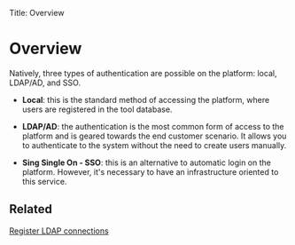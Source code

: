 Title: Overview

# Overview

Natively, three types of authentication are possible on the platform: local, LDAP/AD, and SSO.

- **Local**: this is the standard method of accessing the platform, where users are registered in the tool database.

- **LDAP/AD**: the authentication is the most common form of access to the platform and is geared towards the end customer scenario. It allows you to authenticate to the system without the need to create users manually.

- **Sing Single On - SSO**: this is an alternative to automatic login on the platform. However, it's necessary to have an infrastructure oriented to this service.

## Related

[Register LDAP connections][1]

[1]:/en-us/citsmart-platform-8/platform-administration/authentication/ldap.html
